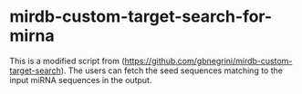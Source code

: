 # mirdb-custom-target-search-for-mirna
This is a modified script from (https://github.com/gbnegrini/mirdb-custom-target-search). The users can fetch the seed sequences matching to the input miRNA sequences in the output.
